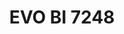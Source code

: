 ---
layout: product
title: "EVO BI 7248"
price: "4500" 
desc: "Biplane jig 1/48,1/72,1/87,1/100"
img_path: "/assets/img/VMP006.webp"
brand: "Vertigo"
available: false
special_offer: false
new: false
soon: false
cat: "070000"
subcat: "070300"
subsubcat: "00"
sifra: "VMP006"
popular: false
spec: false
---